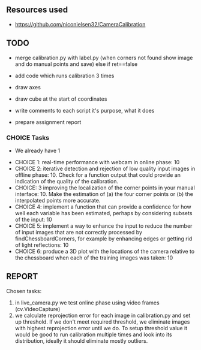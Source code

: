 ## Resources used

* https://github.com/niconielsen32/CameraCalibration

## TODO

* merge calibration.py with label.py (when corners not found show image and do manual points and save) else if ret==false
* add code which runs calibration 3 times

* draw axes
* draw cube at the start of coordinates

* write comments to each script it's purpose, what it does
* prepare assignment report


### CHOICE Tasks

* We already have 1

- CHOICE 1: real-time performance with webcam in online phase: 10
- CHOICE 2: iterative detection and rejection of low quality input images in offline phase: 10. Check for a function output that could provide an indication of the quality of the calibration.
- CHOICE: 3 improving the localization of the corner points in your manual interface: 10. Make the estimation of (a) the four corner points or (b) the interpolated points more accurate.
- CHOICE 4: implement a function that can provide a confidence for how well each variable has been estimated, perhaps by considering subsets of the input: 10
- CHOICE 5: implement a way to enhance the input to reduce the number of input images that are not correctly processed by findChessboardCorners, for example by enhancing edges or getting rid of light reflections: 10
- CHOICE 6: produce a 3D plot with the locations of the camera relative to the chessboard when each of the training images was taken: 10


## REPORT

Chosen tasks:
1) in live_camera.py we test online phase using video frames (cv.VideoCapture)
2) we calculate reprojection error for each image in calibration.py and set up threshold. If we don't meet required threshold, we eliminate images with highest reprojection error until we do. To setup threshold value it would be good to run calibration multiple times and look into its distribution, ideally it should eliminate mostly outliers. 